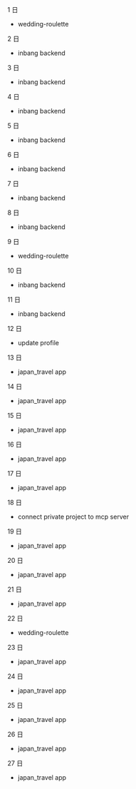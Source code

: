 1 日

- wedding-roulette

2 日

- inbang backend

3 日

- inbang backend

4 日

- inbang backend

5 日

- inbang backend

6 日

- inbang backend

7 日

- inbang backend

8 日

- inbang backend

9 日

- wedding-roulette

10 日

- inbang backend

11 日

- inbang backend

12 日

- update profile

13 日

- japan_travel app

14 日

- japan_travel app

15 日

- japan_travel app

16 日

- japan_travel app

17 日

- japan_travel app

18 日

- connect private project to mcp server

19 日

- japan_travel app

20 日

- japan_travel app

21 日

- japan_travel app

22 日

- wedding-roulette

23 日

- japan_travel app

24 日

- japan_travel app

25 日

- japan_travel app

26 日

- japan_travel app

27 日

- japan_travel app
